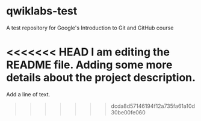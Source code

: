 # qwiklabs-test
A test repository for Google's Introduction to Git and GitHub course

<<<<<<< HEAD
I am editing the README file. Adding some more details about the project description.
=======
Add a line of text.
>>>>>>> dcda8d57146194f12a735fa61a10d30be00fe060
